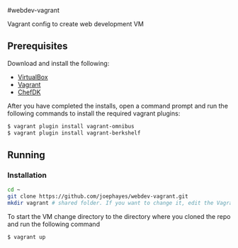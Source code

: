 #webdev-vagrant

Vagrant config to create web development VM

## Prerequisites

Download and install the following:

* [VirtualBox](https://www.virtualbox.org/wiki/Downloads)
* [Vagrant](https://www.vagrantup.com/downloads.html)
* [ChefDK](https://downloads.getchef.com/chef-dk/)

After you have completed the installs, open a command prompt and run the following commands to install the required vagrant plugins:

```bash
$ vagrant plugin install vagrant-omnibus
$ vagrant plugin install vagrant-berkshelf
```

## Running

### Installation

```bash
cd ~
git clone https://github.com/joephayes/webdev-vagrant.git
mkdir vagrant # shared folder. If you want to change it, edit the Vagrantfile
```

To start the VM change directory to the directory where you cloned the repo and run the following command

```bash
$ vagrant up
```


